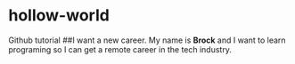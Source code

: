 # hollow-world
Github tutorial
##I want a new career.
My name is **Brock** and I want to learn programing so I can get a remote career in the tech industry.
